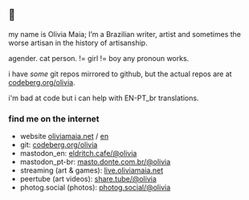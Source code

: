 ## 🌱

my name is Olivia Maia; I’m a Brazilian writer, artist and sometimes the worse artisan in the history of artisanship.

agender. cat person. != girl != boy
any pronoun works.

i have _some_ git repos mirrored to github, but the actual repos are at [codeberg.org/olivia](https://codeberg.org/olivia).

i'm bad at code but i can help with EN-PT_br translations.

### find me on the internet
- website [oliviamaia.net](https://oliviamaia.net) / [en](https://oliviamaia.net/en)
- git: [codeberg.org/olivia](https://codeberg.org/olivia)
- mastodon_en: [eldritch.cafe/@olivia](https://eldritch.cafe/@olivia)
- mastodon_pt-br: [masto.donte.com.br/@olivia](https://masto.donte.com.br/@olivia)
- streaming (art & games): [live.oliviamaia.net](https://live.oliviamaia.net)
- peertube (art videos): [share.tube/@olivia](https://share.tube/accounts/olivia/)
- photog.social (photos): [photog.social/@olivia](https://photog.social/@olivia)

